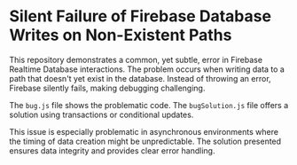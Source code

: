 # Silent Failure of Firebase Database Writes on Non-Existent Paths

This repository demonstrates a common, yet subtle, error in Firebase Realtime Database interactions.  The problem occurs when writing data to a path that doesn't yet exist in the database. Instead of throwing an error, Firebase silently fails, making debugging challenging.

The `bug.js` file shows the problematic code. The `bugSolution.js` file offers a solution using transactions or conditional updates.

This issue is especially problematic in asynchronous environments where the timing of data creation might be unpredictable.  The solution presented ensures data integrity and provides clear error handling.